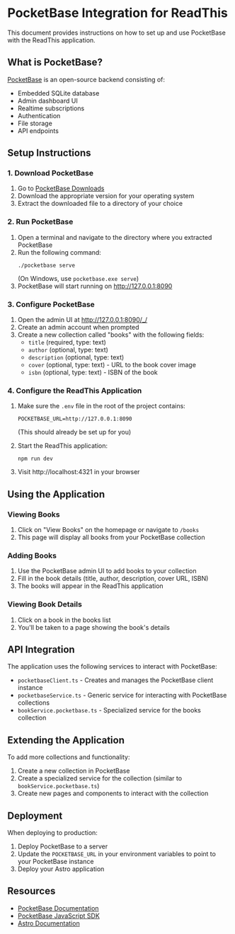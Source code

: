 # PocketBase Integration for ReadThis

This document provides instructions on how to set up and use PocketBase with the ReadThis application.

## What is PocketBase?

[PocketBase](https://pocketbase.io/) is an open-source backend consisting of:
- Embedded SQLite database
- Admin dashboard UI
- Realtime subscriptions
- Authentication
- File storage
- API endpoints

## Setup Instructions

### 1. Download PocketBase

1. Go to [PocketBase Downloads](https://pocketbase.io/docs/)
2. Download the appropriate version for your operating system
3. Extract the downloaded file to a directory of your choice

### 2. Run PocketBase

1. Open a terminal and navigate to the directory where you extracted PocketBase
2. Run the following command:
   ```
   ./pocketbase serve
   ```
   (On Windows, use `pocketbase.exe serve`)
3. PocketBase will start running on http://127.0.0.1:8090

### 3. Configure PocketBase

1. Open the admin UI at http://127.0.0.1:8090/_/
2. Create an admin account when prompted
3. Create a new collection called "books" with the following fields:
   - `title` (required, type: text)
   - `author` (optional, type: text)
   - `description` (optional, type: text)
   - `cover` (optional, type: text) - URL to the book cover image
   - `isbn` (optional, type: text) - ISBN of the book

### 4. Configure the ReadThis Application

1. Make sure the `.env` file in the root of the project contains:
   ```
   POCKETBASE_URL=http://127.0.0.1:8090
   ```
   (This should already be set up for you)

2. Start the ReadThis application:
   ```
   npm run dev
   ```

3. Visit http://localhost:4321 in your browser

## Using the Application

### Viewing Books

1. Click on "View Books" on the homepage or navigate to `/books`
2. This page will display all books from your PocketBase collection

### Adding Books

1. Use the PocketBase admin UI to add books to your collection
2. Fill in the book details (title, author, description, cover URL, ISBN)
3. The books will appear in the ReadThis application

### Viewing Book Details

1. Click on a book in the books list
2. You'll be taken to a page showing the book's details

## API Integration

The application uses the following services to interact with PocketBase:

- `pocketbaseClient.ts` - Creates and manages the PocketBase client instance
- `pocketbaseService.ts` - Generic service for interacting with PocketBase collections
- `bookService.pocketbase.ts` - Specialized service for the books collection

## Extending the Application

To add more collections and functionality:

1. Create a new collection in PocketBase
2. Create a specialized service for the collection (similar to `bookService.pocketbase.ts`)
3. Create new pages and components to interact with the collection

## Deployment

When deploying to production:

1. Deploy PocketBase to a server
2. Update the `POCKETBASE_URL` in your environment variables to point to your PocketBase instance
3. Deploy your Astro application

## Resources

- [PocketBase Documentation](https://pocketbase.io/docs/)
- [PocketBase JavaScript SDK](https://github.com/pocketbase/js-sdk)
- [Astro Documentation](https://docs.astro.build)
